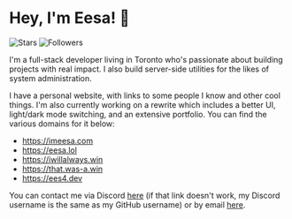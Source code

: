 # Hey, I'm Eesa! 👋

![Stars](https://img.shields.io/github/stars/imeesa?style=for-the-badge) ![Followers](https://img.shields.io/github/followers/imeesa?style=for-the-badge)

I'm a full-stack developer living in Toronto who's passionate about building projects with real impact. I also build server-side utilities for the likes of system administration.

I have a personal website, with links to some people I know and other cool things. I'm also currently working on a rewrite which includes a better UI, light/dark mode switching, and an extensive portfolio. You can find the various domains for it below:
- https://imeesa.com
- https://eesa.lol
- https://iwillalways.win
- https://that.was-a.win
- https://ees4.dev

You can contact me via Discord [here](https://discord.com/users/845332948524859412) (if that link doesn't work, my Discord username is the same as my GitHub username) or by email [here](mailto:eesa@ees4.dev).

<!--
**imeesa/imeesa** is a ✨ _special_ ✨ repository because its `README.md` (this file) appears on your GitHub profile.

Here are some ideas to get you started:

- 🔭 I’m currently working on ...
- 🌱 I’m currently learning ...
- 👯 I’m looking to collaborate on ...
- 🤔 I’m looking for help with ...
- 💬 Ask me about ...
- 📫 How to reach me: ...
- 😄 Pronouns: ...
- ⚡ Fun fact: ...
-->
